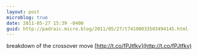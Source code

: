 ```yaml
---
layout: post
microblog: true
date: 2011-05-27 15:39 -0400
guid: http://padraic.micro.blog/2011/05/27/t74198033503494145.html
---
```

breakdown of the crossover move [http://t.co/fPJtfkv](http://t.co/fPJtfkv)
